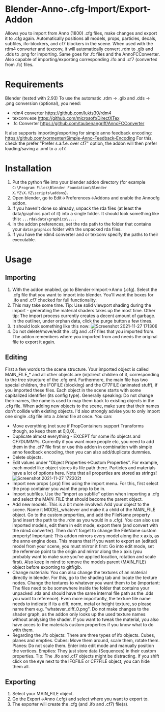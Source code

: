 # Blender-Anno-.cfg-Import/Export-Addon
Allows you to import from Anno (1800) .cfg files, make changes and export it to .cfg again.
Automatically positions all models, props, particles, decals, subfiles, ifo-blockers, and cf7 blockers in the scene.
When used with the rdm4 converter and texconv, it will automatically convert .rdm to .glb and .dds to .png for importing. Same goes for .fc files and the AnnoFCConverter.
Also capable of importing/exporting corresponding .ifo and .cf7 (converted from .fc) files.

# Requirements
Blender (tested with 2.93)
To use the automatic .rdm -> .glb and .dds -> .png conversion (optional), you need:
- rdm4 converter https://github.com/lukts30/rdm4
- texconv.exe https://github.com/microsoft/DirectXTex
- .fc Converter https://github.com/taubenangriff/AnnoFCConverter

It also supports importing/exporting for simple anno feedback encoding: https://github.com/xormenter/Simple-Anno-Feedback-Encoding
For this, check the prefer "Prefer s.a.f.e. over cf7" option, the addon will then prefer loading/saving a .xml to a .cf7. 


# Installation
1. Put the python file into your blender addon directory (for example `C:\Program Files\Blender Foundation\Blender X.YZ\X.YZ\scripts\addons`).
2. Open blender, go to Edit->Preferences->Addons and enable the Annocfg addon.
3. If you haven't done so already, unpack the rda files (at least the data/graphics part of it) into a single folder. It should look something like this: `...rda\data\graphics\...`. 
4. In the addon preferences, set the rda path to the folder that contains your `data\graphics` folder with the unpacked rda files.
5. If you have the rdm4 converter and or texconv specify the paths to their executable. 

# Usage
## Importing 
1. With the addon enabled, go to Blender->Import->Anno (.cfg). Select the .cfg file that you want to import into blender. You'll want the boxes for .ifo and .cf7 checked for full functionality.
2. This may take some time. Tip: Use solid viewport shading during the import - generating the material shaders takes up the most time. Other tip: The import process currently creates a decent amount of garbage. In the outliner, under orphan data, click the purge button a few times.
3. It should look something like this now:
![Screenshot 2021-11-27 171306](https://user-images.githubusercontent.com/94999291/143691392-3ac47ca7-673e-40e2-9d08-faadb156af99.png)
4. Do not delete/move/edit the .cfg and .cf7 files that you imported from. The addon remembers where you imported from and needs the original file to export it again.


## Editing
First a few words to the scene structure. Your imported object is called MAIN_FILE_* and all other objects are (in)direct children of it, corresponding to the tree structure of the .cfg xml. Furthermore, the main file has two special children, the IFOFILE (blocking) and the CF7FILE (animated stuff), if you imported these files. 
Each object in the scene starts with some capitalized identifier (its config type). Generally speaking: Do not change their names, the name is used to map them back to existing objects in the .cfg file. When adding new objects to the scene, make sure that their names don't collide with existing objects. I'd also strongly advise you to only import one single .cfg file into a .blend file at once.
You can:
- Move everything (not sure if PropContainers support Transforms though, so keep them at 0,0,0). 
- Duplicate almost everything - EXCEPT for some ifo objects and CF7DUMMYs. Currently if you want more people etc, you need to add them in the .cf7 file first or use this addon in combination with simple anno feedback encoding, then you can also add/duplicate dummies.
- Delete objects.
- Edit values under "Object Properties->Custom Properties". For example, each model like object stores its file path there. Particles and materials have a lot of options here. Note that all properties are stored as strings!
![Screenshot 2021-11-27 172302t](https://user-images.githubusercontent.com/94999291/143703985-a10dc468-b76c-48ee-b4e1-b5cd299f6031.jpg)
- Import new props (.prp) files using the import menu. For this, first select the prop container you want the prop to be in.
- Import subfiles. Use the "import as subfile" option when importing a .cfg and select the MAIN_FILE that should become the parent object.
- Add new models. This is a bit more involved: Add your object to the scene. Name it MODEL_whatever and make it a child of the MAIN_FILE object. Go to the custom properties, and add the FileName property (and insert the path to the .rdm as you would in a .cfg). You can also use imported models, edit them in edit mode, export them (and convert with the rdm4 converter). Then don't forget to change the FileName custom property! Important: This addon mirrors every model along the x axis, as the anno engine does. This means that if you want to export an (edited) model from your scene, you must mirror it first: Go into edit mode, set the reference point to the origin and mirror along the x axis (you probably want to make sure you've applied location, rotation and scale first). Also keep in mind to remove the models parent (MAIN_FILE) object before exporting to gltf/glb.
- Change materials: You can also change the textures of an material directly in blender. For this, go to the shading tab and locate the texture nodes. Change the textures to whatever you want them to be (important: The files need to be somewhere inside the folder that contains your unpacked .rda and should have the same internal file path as the .dds you want to reference). Even more importantly, the texture file name needs to indicate if its a diff, norm, metal or height texture, so please name them e.g. "whatever_diff_0.png". Do not make changes to the shader graph, as the addon only looks up the used texture names without analysing the shader. If you want to tweak the material, you also have acces to the materials custom properties if you know what to do with them.
- Regarding the .ifo objects: There are three types of ifo objects. Cubes, planes and empties. Cubes: Move them around, scale them, rotate them. Planes: Do not scale them. Enter into edit mode and manually position the vertices. Empties: They just store data (Sequences) in their custom properties.
Tip: The .ifo and .cf7 objects might be distracting. If you shift click on the eye next to the IFOFILE or CF7FILE object, you can hide them all.

## Exporting
1. Select your MAIN_FILE object.
2. Go the Export->Anno (.cfg) and select where you want to export to. 
3. The exporter will create the .cfg (and .ifo and .cf7) file(s).
